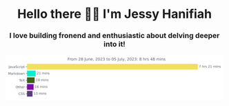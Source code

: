 <h1 align="center">Hello there 👋🏻 I'm Jessy Hanifiah</h1>
<h3 align="center">I love building fronend and enthusiastic about delving deeper into it!</h3>

<img
  src="https://github.com/jeeehaan/jeeehaan/blob/main/images/stat.svg"
  alt="Jeeehaan"
/>
